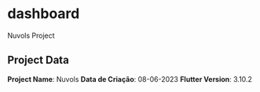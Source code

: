 # dashboard

Nuvols Project

## Project Data

**Project Name**: Nuvols
**Data de Criação**: 08-06-2023
**Flutter Version**: 3.10.2
